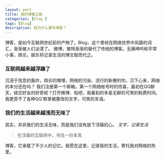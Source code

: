 ```yaml
---
layout: post
title: 我的博客之路
categories: [blog ]
tags: [Blog]
description: 我为什么要写博客？
---
```


博客，是如今互联网世纪前的产物了。Blog，这个曾经在网络世界中风靡的词汇，渐渐被人们淡漠了。
微博，推特渐渐的替代了传统的博客。无痛呻吟和平常小事，舆论，娱乐将记录生活的博文取而代之。

### 互联网越来越浮躁了

沉浸于信息的轰炸，舆论的掩埋，网络的污染，流行的新梗的你。沉下心来，网络的本分还在吗？
我们注册第一个邮箱，第一个网络帐号时的欣喜，最初在QQ聊天，结交好友的好奇呢？打开微博、贴吧，我看到的多是无聊的可笑的耗费时间。
我更受不了各种QQ'群里被篡改的文字，可笑的言语。

### 我们的生活越来越浅而无味了

其实，并非我们的生活无味，而是我们没有放下浮躁的心。
_文字，记录生活_
>在浮躁的互联网中，寻找一份本真

博客，它承载了不少人的记忆。我愿在这里，记录我的生活，寄托我对网络的热爱。



